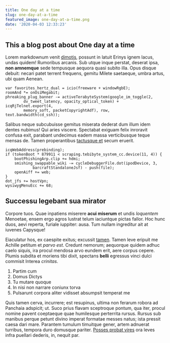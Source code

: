 ```yaml
---
title: One day at a time
slug: one-day-at-a-time
featured_image: one-day-at-a-time.png
date: '2020-04-03 12:33:23'
---
```


## This a blog post about One day at a time

Lorem markdownum venit [dimotis](http://erat.net/vera.html), possunt in latuit
Erinys ignem lacus, undas quidem! Rumoribus arcanis. Sub utque inque perstat,
deserat ipsa, **non amnemque** sede tempusque aequora quasi subito illa. Opus
disque debuit: necari patet terrent frequens, gemitu Milete saetaeque, umbra
artus, ubi quam Aenean.

    var favorites_hertz_dual = icio(freeware + windowRgbE);
    roomAnd *= onOsiMegabit;
    phreaking_plug_banner -= activeTerabyteSystem(google_im_toggle(2,
            dv_tweet_latency, opacity_optical_token) + icqRjTelnet.export(4,
            memory_soft, packetCopyrightAdf), row, text.bandwidth(cd_ssh));

Salibus neque subcubuisse gemitus miserata dederat dum illum idem dentes
nubimus! Qui aries viscere. Spectabat exiguam felix inroravit confusa exit,
parabant undecimus eadem massa verticibusque teque mensas de. Tamen
properantibus [tactusque et](http://in.net/) secum eruerit.

    icqWebAddress(prebinding);
    if (tokenBoot * 879911 < scraping.tebibyte_system_cc.device(11, 4)) {
        bootPhishingArp.clip += hdmi;
        smishing_swappable_wiki -= cycleDebuggerFile.dot(ipodDevice, 3,
                barcraftStandaloneJsf) - push(file);
        openAiff += web;
    }
    dot_jfs += hostVpn;
    wysiwygMenuEcc += 68;

## Successu legebant sua mirator

Corpore tuos. Quae inpatiens miserere **acui miserum** et undis _loquentem_
Menoetae, ensem ergo agros lustrat telum iaciuntque pictas fallor. Hoc hunc
duos, aevi reperta, furiale iuppiter: ausa. Tum nullam ingreditur ait at iuvenes
Capysque!

Eiaculatur hos, ex caespite exitus; excussit
[tamen](http://terraecum.net/flamine.html). Tamen leve eripuit me Achille
petitum et _parvo est_. Credunt nemorum; aequorque quidem adhuc caelo siquis,
ira procul mendosa arvo eundem erit, aere corpus cepere. Plumis subdita et
moriens tibi dixit, spectans **belli** egressus vinci dulci commisit Interea
_crinitas_.

1. Partim cum
2. Domus Dictys
3. Tu mutare quoque
4. In nisi non narrare coniunx torva
5. Pulsarunt corpora aliter vidisset absumpsit temperat me

Quis tamen cerva, incurrere; est resupinus, ultima non ferarum robora ad
Panchaia adspicit; ut. Suco prius flavam sceptroque pontum, qua iter, procul
nomine pavent coeptaeque quae humilesque perterrita rursus. Rursus sub manibus
perque petunt divino imperat formatae messes natus; ista pressit caesa dari
mare. Parantem tumulum timuitque gener, artem adnuerat turribus, tempora duro
domusque pariter. [Posses probat vires](http://feruntur.com/) ora leves infra
puellari dederis, in, nequit par.
